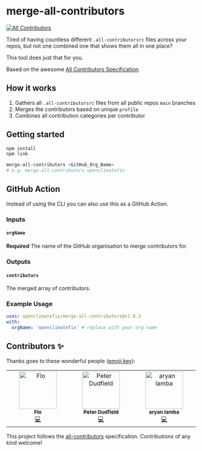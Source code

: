 # merge-all-contributors
<!-- ALL-CONTRIBUTORS-BADGE:START - Do not remove or modify this section -->
[![All Contributors](https://img.shields.io/badge/all_contributors-3-orange.svg?style=flat-square)](#contributors-)
<!-- ALL-CONTRIBUTORS-BADGE:END -->

Tired of having countless different `.all-contributorsrc` files across your repos, but not one combined one that shows them all in one place?

This tool does just that for you.

Based on the awesome [All Contributors Specification](https://allcontributors.org/).

## How it works
1. Gathers all `.all-contributorsrc` files from all public repos `main` branches
2. Merges the contributors based on unique `profile`
3. Combines all contribution categories per contributor

## Getting started
```bash
npm install
npm link

merge-all-contributors <GitHub_Org_Name>
# e.g. merge-all-contributors openclimatefix
```

## GitHub Action

Instead of using the CLI you can also use this as a GitHub Action.

### Inputs

#### `orgName`

**Required** The name of the GitHub organisation to merge contributors for.

### Outputs

#### `contributors`

The merged array of contributors.

### Example Usage

```yaml
uses: openclimatefix/merge-all-contributors@v1.0.3
with:
  orgName: 'openclimatefix' # replace with your org name
```

## Contributors ✨

Thanks goes to these wonderful people ([emoji key](https://allcontributors.org/docs/en/emoji-key)):

<!-- ALL-CONTRIBUTORS-LIST:START - Do not remove or modify this section -->
<!-- prettier-ignore-start -->
<!-- markdownlint-disable -->
<table>
  <tbody>
    <tr>
      <td align="center" valign="top" width="14.28%"><a href="https://github.com/flowirtz"><img src="https://avatars.githubusercontent.com/u/6052785?v=4?s=100" width="100px;" alt="Flo"/><br /><sub><b>Flo</b></sub></a><br /><a href="https://github.com/openclimatefix/merge-all-contributors/commits?author=flowirtz" title="Code">💻</a></td>
      <td align="center" valign="top" width="14.28%"><a href="https://github.com/peterdudfield"><img src="https://avatars.githubusercontent.com/u/34686298?v=4?s=100" width="100px;" alt="Peter Dudfield"/><br /><sub><b>Peter Dudfield</b></sub></a><br /><a href="https://github.com/openclimatefix/merge-all-contributors/commits?author=peterdudfield" title="Code">💻</a></td>
      <td align="center" valign="top" width="14.28%"><a href="https://github.com/lambaaryan011"><img src="https://avatars.githubusercontent.com/u/153702847?v=4?s=100" width="100px;" alt="aryan lamba "/><br /><sub><b>aryan lamba </b></sub></a><br /><a href="https://github.com/openclimatefix/merge-all-contributors/commits?author=lambaaryan011" title="Code">💻</a></td>
    </tr>
  </tbody>
</table>

<!-- markdownlint-restore -->
<!-- prettier-ignore-end -->

<!-- ALL-CONTRIBUTORS-LIST:END -->

This project follows the [all-contributors](https://github.com/all-contributors/all-contributors) specification. Contributions of any kind welcome!